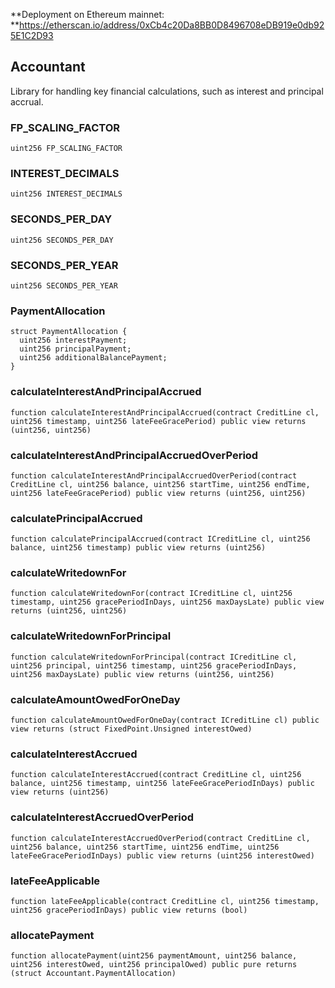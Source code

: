 **Deployment on Ethereum mainnet: **https://etherscan.io/address/0xCb4c20Da8BB0D8496708eDB919e0db925E1C2D93

## Accountant

Library for handling key financial calculations, such as interest and principal accrual.

### FP_SCALING_FACTOR

```solidity
uint256 FP_SCALING_FACTOR
```

### INTEREST_DECIMALS

```solidity
uint256 INTEREST_DECIMALS
```

### SECONDS_PER_DAY

```solidity
uint256 SECONDS_PER_DAY
```

### SECONDS_PER_YEAR

```solidity
uint256 SECONDS_PER_YEAR
```

### PaymentAllocation

```solidity
struct PaymentAllocation {
  uint256 interestPayment;
  uint256 principalPayment;
  uint256 additionalBalancePayment;
}
```

### calculateInterestAndPrincipalAccrued

```solidity
function calculateInterestAndPrincipalAccrued(contract CreditLine cl, uint256 timestamp, uint256 lateFeeGracePeriod) public view returns (uint256, uint256)
```

### calculateInterestAndPrincipalAccruedOverPeriod

```solidity
function calculateInterestAndPrincipalAccruedOverPeriod(contract CreditLine cl, uint256 balance, uint256 startTime, uint256 endTime, uint256 lateFeeGracePeriod) public view returns (uint256, uint256)
```

### calculatePrincipalAccrued

```solidity
function calculatePrincipalAccrued(contract ICreditLine cl, uint256 balance, uint256 timestamp) public view returns (uint256)
```

### calculateWritedownFor

```solidity
function calculateWritedownFor(contract ICreditLine cl, uint256 timestamp, uint256 gracePeriodInDays, uint256 maxDaysLate) public view returns (uint256, uint256)
```

### calculateWritedownForPrincipal

```solidity
function calculateWritedownForPrincipal(contract ICreditLine cl, uint256 principal, uint256 timestamp, uint256 gracePeriodInDays, uint256 maxDaysLate) public view returns (uint256, uint256)
```

### calculateAmountOwedForOneDay

```solidity
function calculateAmountOwedForOneDay(contract ICreditLine cl) public view returns (struct FixedPoint.Unsigned interestOwed)
```

### calculateInterestAccrued

```solidity
function calculateInterestAccrued(contract CreditLine cl, uint256 balance, uint256 timestamp, uint256 lateFeeGracePeriodInDays) public view returns (uint256)
```

### calculateInterestAccruedOverPeriod

```solidity
function calculateInterestAccruedOverPeriod(contract CreditLine cl, uint256 balance, uint256 startTime, uint256 endTime, uint256 lateFeeGracePeriodInDays) public view returns (uint256 interestOwed)
```

### lateFeeApplicable

```solidity
function lateFeeApplicable(contract CreditLine cl, uint256 timestamp, uint256 gracePeriodInDays) public view returns (bool)
```

### allocatePayment

```solidity
function allocatePayment(uint256 paymentAmount, uint256 balance, uint256 interestOwed, uint256 principalOwed) public pure returns (struct Accountant.PaymentAllocation)
```

